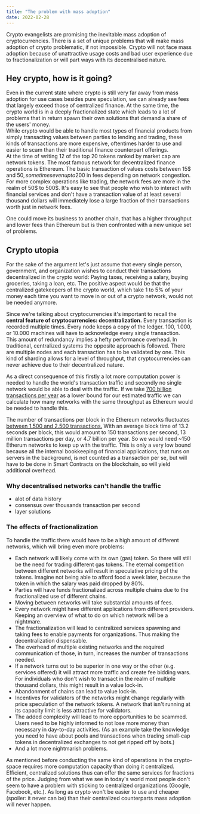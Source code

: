 ```yaml
---
title: "The problem with mass adoption"
date: 2022-02-28
---
```


Crypto evangelists are promising the inevitable mass adoption of cryptocurrencies. There is a set of unique problems that will make mass adoption of crypto problematic, if not impossible. Crypto will not face mass adoption because of unattractive usage costs and bad user experience due to fractionalization or will part ways with its decentralised nature.

## Hey crypto, how is it going?

Even in the current state where crypto is still very far away from mass adoption for use cases besides pure speculation, we can already see fees that largely exceed those of centralized finance. At the same time, the crypto world is in a deeply fractionalized state which leads to a lot of problems that in return spawn their own solutions that demand a share of the users' money.  
While crypto would be able to handle most types of financial products from simply transacting values between parties to lending and trading, these kinds of transactions are more expensive, oftentimes harder to use and easier to scam than their traditional finance counterpart offerings.  
At the time of writing 12 of the top 20 tokens ranked by market cap are network tokens. The most famous network for decentralized finance operations is Ethereum. The basic transaction of values costs between 15$ and 50$, sometimes even up to 200$ in fees depending on network congestion. For more complex operations like trading, the network fees are more in the realm of 50$ to 500$. It's easy to see that people who wish to interact with financial services and don't have a transaction value of at least several thousand dollars will immediately lose a large fraction of their transactions worth just in network fees.

One could move its business to another chain, that has a higher throughput and lower fees than Ethereum but is then confronted with a new unique set of problems.

## Crypto utopia
For the sake of the argument let's just assume that every single person, government, and organization wishes to conduct their transactions decentralized in the crypto world: Paying taxes, receiving a salary, buying groceries, taking a loan, etc.
The positive aspect would be that the centralized gatekeepers of the crypto world, which take 1 to 5% of your money each time you want to move in or out of a crypto network, would not be needed anymore. 

Since we're talking about cryptocurrencies it's important to recall the **central feature of cryptocurrencies: decentralization.** Every transaction is recorded multiple times. Every node keeps a copy of the ledger. 100, 1.000, or 10.000 machines will have to acknowledge every single transaction.   
This amount of redundancy implies a hefty performance overhead. In traditional, centralized systems the opposite approach is followed. There are multiple nodes and each transaction has to be validated by one. This kind of sharding allows for a level of throughput, that cryptocurrencies can never achieve due to their decentralized nature. 

As a direct consequence of this firstly a lot more computation power is needed to handle the world's transaction traffic and secondly no single network would be able to deal with the traffic. If we take [700 billion transactions per year](https://worldpaymentsreport.com/non-cash-payments-volume-2/) as a lower bound for our estimated traffic we can calculate how many networks with the same throughput as Ethereum would be needed to handle this.

The number of transactions per block in the Ethereum networks fluctuates [between 1.500 and 2.500 transactions.](https://www.blockchain.com/charts/n-transactions-per-block) With an average block time of 13.2 seconds per block, this would amount to 150 transactions per second, 13 million transactions per day, or 4.7 billion per year. So we would need ~150 Etherum networks to keep up with the traffic. This is only a very low bound because all the internal bookkeeping of financial applications, that runs on servers in the background, is not counted as a transaction per se, but will have to be done in Smart Contracts on the blockchain, so will yield additional overhead.  

### Why decentralised networks can't handle the traffic
- alot of data history
- consensus over thousands transaction per second
- layer solutions
### The effects of fractionalization

To handle the traffic there would have to be a high amount of different networks, which will bring even more problems: 
- Each network will likely come with its own (gas) token. So there will still be the need for trading different gas tokens. The eternal competition between different networks will result in speculative pricing of the tokens. Imagine not being able to afford food a week later, because the token in which the salary was paid dropped by 80%.
- Parties will have funds fractionalized across multiple chains due to the fractionalized use of different chains.
- Moving between networks will take substantial amounts of fees.
- Every network might have different applications from different providers. Keeping an overview of what to do on which network will be a nightmare.
- The fractionalization will lead to centralized services spawning and taking fees to enable payments for organizations. Thus making the decentralization dispensable.
- The overhead of multiple existing networks and the required communication of those, in turn, increases the number of transactions needed.
- If a network turns out to be superior in one way or the other (e.g. services offered) it will attract more traffic and create fee bidding wars. For individuals who don't wish to transact in the realm of multiple thousand dollars, this might result in a value lock-in. 
- Abandonment of chains can lead to value lock-in.
- Incentives for validators of the networks might change regularly with price speculation of the network tokens. A network that isn't running at its capacity limit is less attractive for validators.
- The added complexity will lead to more opportunities to be scammed. Users need to be highly informed to not lose more money than necessary in day-to-day activities. (As an example take the knowledge you need to have about pools and transactions when trading small-cap tokens in decentralized exchanges to not get ripped off by bots.)
- And a lot more nightmarish problems.

As mentioned before conducting the same kind of operations in the crypto-space requires more computation capacity than doing it centralized. Efficient, centralized solutions thus can offer the same services for fractions of the price. Judging from what we see in today's world most people don't seem to have a problem with sticking to centralized organizations (Google, Facebook, etc.). As long as crypto won't be easier to use and cheaper (spoiler: it never can be) than their centralized counterparts mass adoption will never happen.